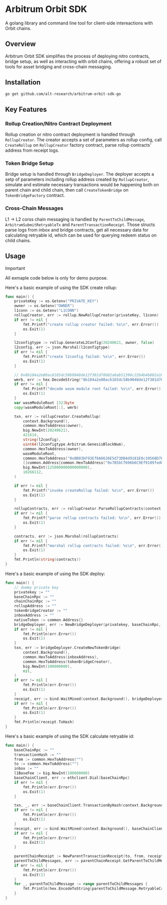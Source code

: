 # Arbitrum Orbit SDK

A golang library and command line tool for client-side intereactions with Orbit chains.

## Overview

Arbitrum Orbit SDK simplifies the process of deploying nitro contracts, bridge setup, as well as interacting with orbit chains, offering a robust set of tools for asset bridging and cross-chain messaging.

## Installation

```bash
go get github.com/alt-research/arbitrum-orbit-sdk-go
```

## Key Features

### Rollup Creation/Nitro Contract Deployment

Rollup creation or nitro contract deployment is handled through `RollupCreator`. The creator accepts a set of parameters as rollup config, call `CreateRollup` on `RollupCreator` factory contract, parse rollup contracts' address from receipt logs.

### Token Bridge Setup

Bridge setup is handled through `BridgeDeployer`. The deployer accepts a setp of parameters including rollup address created by `RollupCreator`, simulate and estimate necessary transactions would be happening both on parent chain and child chain, then call `CreateTokenBridge` on `TokenBridgeFactory` contract.

### Cross-Chain Messages

L1 -> L2 corss chain messaging is handled by `ParentToChildMessage`, `ArbitrumSubmitRetryableTx` and `ParentTransactionReceipt`. Those structs parse logs from inbox and bridge contracts, get all necessary data for calculating retryable id, which can be used for querying redeem status on child chains.


## Usage

> [!IMPORTANT]
>
> All exmaple code below is only for demo purpose.
>

Here's a basic example of using the SDK create rollup:

```go
func main() {
	privateKey := os.Getenv("PRIVATE_KEY")
	owner := os.Getenv("OWNER")
	l1conn := os.Getenv("L1CONN")
	rollupCreator, err := rollup.NewRollupCreator(privateKey, l1conn)
	if err != nil {
		fmt.Printf("create rollup creator failed: %s\n", err.Error())
		os.Exit(1)
	}

	l2configtype := rollup.GenerateL2Config(20240621, owner, false)
	l2config, err := json.Marshal(l2configtype)
	if err != nil {
		fmt.Printf("create l2config failed: %s\n", err.Error())
		os.Exit(1)
	}

	// 0x8b104a2e80ac6165dc58b9048de12f301d70b02a0ab51396c22b4b4b802a16a4
	wmrb, err := hex.DecodeString("8b104a2e80ac6165dc58b9048de12f301d70b02a0ab51396c22b4b4b802a16a4")
	if err != nil {
		fmt.Printf("decode wasm module root failed: %s\n", err.Error())
		os.Exit(1)
	}
	var wasmModuleRoot [32]byte
	copy(wasmModuleRoot[:], wmrb)

	txn, err := rollupCreator.CreateRollup(
		context.Background(),
		common.HexToAddress(owner),
		big.NewInt(20240621),
		421614,
		string(l2config),
		uint64(l2configtype.Arbitrum.GenesisBlockNum),
		common.HexToAddress(owner),
		wasmModuleRoot,
		common.HexToAddress("0x0B03bF93Ef8A8626E5d73DB4d9181E8c10568D7B"),
		[]common.Address{common.HexToAddress("0x7B5bCf696b6C9Ef9189fed66597A4aAC87957a08")},
		big.NewInt(125000000000000000),
		10266112,
	)

	if err != nil {
		fmt.Printf("invoke createRollup failed: %s\n", err.Error())
		os.Exit(1)
	}

	rollupContracts, err := rollupCreator.ParseRollupContracts(context.Background(), 6, txn)
	if err != nil {
		fmt.Printf("parse rollup contracts failed: %s\n", err.Error())
		os.Exit(1)
	}

	contracts, err := json.Marshal(rollupContracts)
	if err != nil {
		fmt.Printf("marshal rollup contracts failed: %s\n", err.Error())
		os.Exit(1)
	}
	fmt.Println(string(contracts))
}
```


Here's a basic example of using the SDK deploy:


```go
func main() {
	// dummy private key
	privatekey := ""
	baseChainRpc := ""
	chainChainRpc := ""
	rollupAddress := ""
	tokenBridgeCreator := ""
	inboxAddress := ""
	nativeToken := common.Address{}
	bridgeDeployer, err := NewBridgeDeployer(privatekey, baseChainRpc, chainChainRpc, rollupAddress, nativeToken)
	if err != nil {
		fmt.Println(err.Error())
		os.Exit(1)
	}
	txn, err := bridgeDeployer.CreateNewTokenBridge(
		context.Background(),
		common.HexToAddress(inboxAddress),
		common.HexToAddress(tokenBridgeCreator),
		big.NewInt(100000000),
		nil,
	)
	if err != nil {
		fmt.Println(err.Error())
		os.Exit(1)
	}
	receipt, err := bind.WaitMined(context.Background(), bridgeDeployer.BaseChainClient, txn)
	if err != nil {
		fmt.Println(err.Error())
		os.Exit(1)
	}
	fmt.Println(receipt.TxHash)
}
```

Here's a basic example of using the SDK calculate retryable id:

```go
func main() {
	baseChainRpc := ""
	transactionHash := ""
	from := common.HexToAddress("")
	to := common.HexToAddress("")
	inbox := ""
	l1BaseFee := big.NewInt(100000000)
	baseChainClient, err := ethclient.Dial(baseChainRpc)
	if err != nil {
		fmt.Println(err.Error())
		os.Exit(1)
	}

	txn, _, err := baseChainClient.TransactionByHash(context.Background(), common.HexToHash(transactionHash))
	if err != nil {
		fmt.Println(err.Error())
		os.Exit(1)
	}
	receipt, err := bind.WaitMined(context.Background(), baseChainClient, txn)
	if err != nil {
		fmt.Println(err.Error())
		os.Exit(1)
	}

	parentChainReceipt := NewParentTransactionReceipt(to, from, receipt)
	parentToChildMessages, err := parentChainReceipt.GetParentToChildMessages(big.NewInt(20240328), l1BaseFee, inbox)
	if err != nil {
		fmt.Println(err.Error())
		os.Exit(1)
	}
	for _, parentToChildMessage := range parentToChildMessages {
		fmt.Println(hex.EncodeToString(parentToChildMessage.RetryableCreationId))
	}
}
```